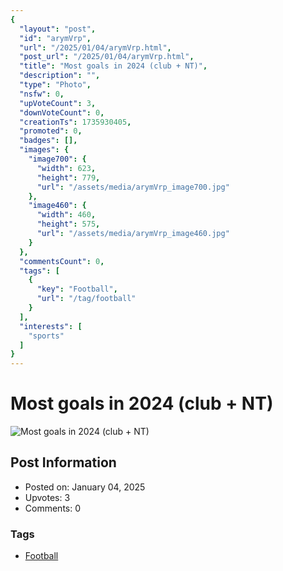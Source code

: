 ```yaml
---
{
  "layout": "post",
  "id": "arymVrp",
  "url": "/2025/01/04/arymVrp.html",
  "post_url": "/2025/01/04/arymVrp.html",
  "title": "Most goals in 2024 (club + NT)",
  "description": "",
  "type": "Photo",
  "nsfw": 0,
  "upVoteCount": 3,
  "downVoteCount": 0,
  "creationTs": 1735930405,
  "promoted": 0,
  "badges": [],
  "images": {
    "image700": {
      "width": 623,
      "height": 779,
      "url": "/assets/media/arymVrp_image700.jpg"
    },
    "image460": {
      "width": 460,
      "height": 575,
      "url": "/assets/media/arymVrp_image460.jpg"
    }
  },
  "commentsCount": 0,
  "tags": [
    {
      "key": "Football",
      "url": "/tag/football"
    }
  ],
  "interests": [
    "sports"
  ]
}
---
```


# Most goals in 2024 (club + NT)

![Most goals in 2024 (club + NT)](/assets/media/arymVrp_image700.jpg)

## Post Information

- Posted on: January 04, 2025
- Upvotes: 3
- Comments: 0

### Tags

- [Football](/tag/Football)
